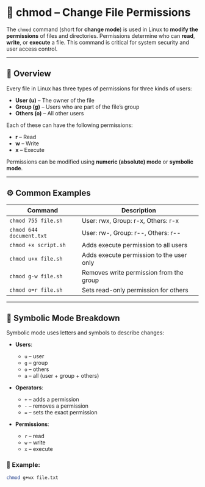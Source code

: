 # 🔐 chmod – Change File Permissions

The `chmod` command (short for **change mode**) is used in Linux to **modify the permissions** of files and directories. Permissions determine who can **read**, **write**, or **execute** a file. This command is critical for system security and user access control.

---

## 📌 Overview

Every file in Linux has three types of permissions for three kinds of users:

- **User (u)** – The owner of the file  
- **Group (g)** – Users who are part of the file’s group  
- **Others (o)** – All other users

Each of these can have the following permissions:

- **r** – Read  
- **w** – Write  
- **x** – Execute

Permissions can be modified using **numeric (absolute) mode** or **symbolic mode**.

---

## ⚙️ Common Examples

| Command                         | Description                                                  |
|----------------------------------|--------------------------------------------------------------|
| `chmod 755 file.sh`             | User: rwx, Group: r-x, Others: r-x                           |
| `chmod 644 document.txt`        | User: rw-, Group: r--, Others: r--                           |
| `chmod +x script.sh`            | Adds execute permission to all users                         |
| `chmod u+x file.sh`             | Adds execute permission to the user only                    |
| `chmod g-w file.sh`             | Removes write permission from the group                     |
| `chmod o=r file.sh`             | Sets read-only permission for others                        |

---

## 🧠 Symbolic Mode Breakdown

Symbolic mode uses letters and symbols to describe changes:

- **Users**:  
  - `u` – user  
  - `g` – group  
  - `o` – others  
  - `a` – all (user + group + others)

- **Operators**:  
  - `+` – adds a permission  
  - `-` – removes a permission  
  - `=` – sets the exact permission

- **Permissions**:  
  - `r` – read  
  - `w` – write  
  - `x` – execute

### 🔧 Example:
```bash
chmod g+wx file.txt
